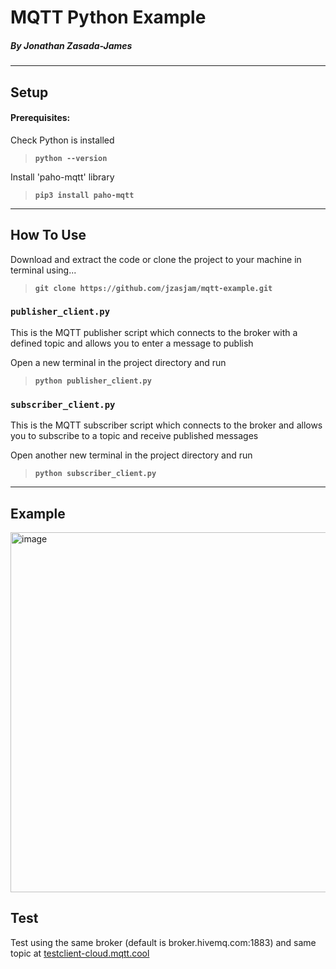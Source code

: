 # MQTT Python Example

##### By Jonathan Zasada-James 

------------------------------
## Setup

#### Prerequisites:  
Check Python is installed
> **`python --version`**

Install 'paho-mqtt' library
> **`pip3 install paho-mqtt`** 

-----------
## How To Use

Download and extract the code or clone the project to your machine in terminal using...
> **`git clone https://github.com/jzasjam/mqtt-example.git`**

### **`publisher_client.py`** 
This is the MQTT publisher script which connects to the broker with a defined topic and allows you to enter a message to publish

Open a new terminal in the project directory and run
> **`python publisher_client.py`**

### **`subscriber_client.py`** 
This is the MQTT subscriber script which connects to the broker and allows you to subscribe to a topic and receive published messages

Open another new terminal in the project directory and run
> **`python subscriber_client.py`**

-------------------------------
## Example

<img width="1848" height="576" alt="image" src="https://github.com/user-attachments/assets/1afa6e10-3dfc-4c2c-b137-54e522e027b3" />

## Test

Test using the same broker (default is broker.hivemq.com:1883) and same topic at [testclient-cloud.mqtt.cool](https://testclient-cloud.mqtt.cool)